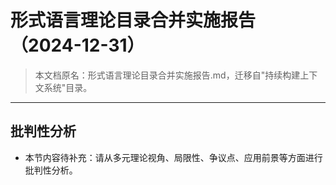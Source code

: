 # 形式语言理论目录合并实施报告（2024-12-31）

> 本文档原名：形式语言理论目录合并实施报告.md，迁移自"持续构建上下文系统"目录。

---


## 批判性分析

- 本节内容待补充：请从多元理论视角、局限性、争议点、应用前景等方面进行批判性分析。
